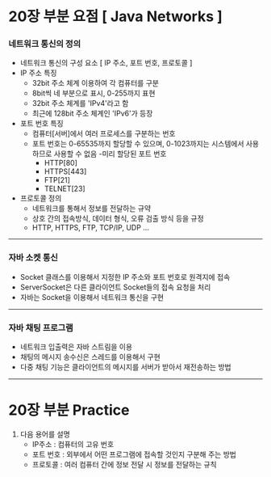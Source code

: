 # 20장 부분 요점 [ Java Networks ]
### 네트워크 통신의 정의
- 네트워크 통신의 구성 요소 [ IP 주소, 포트 번호, 프로토콜 ]
- IP 주소 특징
    - 32bit 주소 체계 이용하여 각 컴퓨터를 구분
    - 8bit씩 네 부분으로 표시, 0-255까지 표현
    - 32bit 주소 체계를 'IPv4'라고 함
    - 최근에 128bit 주소 체계인 'IPv6'가 등장
- 포트 번호 특징
    - 컴퓨터[서버]에서 여러 프로세스를 구분하는 번호
    - 포트 번호는 0-65535까지 할당할 수 있으며, 0-1023까지는 시스템에서 사용하므로 사용할 수 없음
    -미리 할당된 포트 번호
        - HTTP[80]
        - HTTPS[443]
        - FTP[21]
        - TELNET[23]
- 프로토콜 정의
    - 네트워크를 통해서 정보를 전달하는 규약
    - 상호 간의 접속방식, 데이터 형식, 오류 검출 방식 등을 규정
    - HTTP, HTTPS, FTP, TCP/IP, UDP ...

---
### 자바 소켓 통신
- Socket 클래스를 이용해서 지정한 IP 주소와 포트 번호로 원격지에 접속
- ServerSocket은 다른 클라이언트 Socket들의 접속 요청을 처리
- 자바는 Socket을 이용해서 네트워크 통신을 구현

---
### 자바 채팅 프로그램
- 네트워크 입출력은 자바 스트림을 이용
- 채팅의 메시지 송수신은 스레드를 이용해서 구현
- 다중 채팅 기능은 클라이언트의 메시지를 서버가 받아서 재전송하는 방법

---
# 20장 부분 Practice
1. 다음 용어를 설명
    - IP주소 : 컴퓨터의 고유 번호
    - 포트 번호 : 외부에서 어떤 프로그램에 접속할 것인지 구분해 주는 방법
    - 프로토콜 : 여러 컴퓨터 간에 정보 전달 시 정보를 전달하는 규칙
